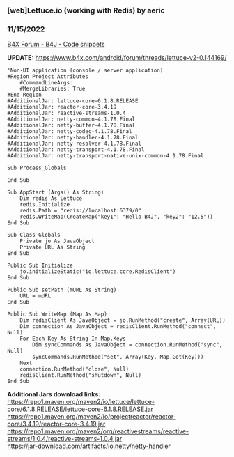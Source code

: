 ### [web]Lettuce.io (working with Redis) by aeric
### 11/15/2022
[B4X Forum - B4J - Code snippets](https://www.b4x.com/android/forum/threads/141509/)

**UPDATE:** <https://www.b4x.com/android/forum/threads/lettuce-v2-0.144169/>  
  

```B4X
'Non-UI application (console / server application)  
#Region Project Attributes  
    #CommandLineArgs:  
    #MergeLibraries: True  
#End Region  
#AdditionalJar: lettuce-core-6.1.8.RELEASE  
#AdditionalJar: reactor-core-3.4.19  
#AdditionalJar: reactive-streams-1.0.4  
#AdditionalJar: netty-common-4.1.78.Final  
#AdditionalJar: netty-buffer-4.1.78.Final  
#AdditionalJar: netty-codec-4.1.78.Final  
#AdditionalJar: netty-handler-4.1.78.Final  
#AdditionalJar: netty-resolver-4.1.78.Final  
#AdditionalJar: netty-transport-4.1.78.Final  
#AdditionalJar: netty-transport-native-unix-common-4.1.78.Final  
  
Sub Process_Globals  
   
End Sub  
  
Sub AppStart (Args() As String)  
    Dim redis As Lettuce  
    redis.Initialize  
    redis.Path = "redis://localhost:6379/0"  
    redis.WriteMap(CreateMap("key1": "Hello B4J", "key2": "12.5"))  
End Sub
```

  
  

```B4X
Sub Class_Globals  
    Private jo As JavaObject  
    Private URL As String  
End Sub  
  
Public Sub Initialize  
    jo.initializeStatic("io.lettuce.core.RedisClient")  
End Sub  
  
Public Sub setPath (mURL As String)  
    URL = mURL  
End Sub  
  
Public Sub WriteMap (Map As Map)  
    Dim redisClient As JavaObject = jo.RunMethod("create", Array(URL))  
    Dim connection As JavaObject = redisClient.RunMethod("connect", Null)  
    For Each Key As String In Map.Keys  
        Dim syncCommands As JavaObject = connection.RunMethod("sync", Null)  
        syncCommands.RunMethod("set", Array(Key, Map.Get(Key)))  
    Next  
    connection.RunMethod("close", Null)  
    redisClient.RunMethod("shutdown", Null)  
End Sub
```

  
  
**Additional Jars download links:**  
<https://repo1.maven.org/maven2/io/lettuce/lettuce-core/6.1.8.RELEASE/lettuce-core-6.1.8.RELEASE.jar>  
<https://repo1.maven.org/maven2/io/projectreactor/reactor-core/3.4.19/reactor-core-3.4.19.jar>  
<https://repo1.maven.org/maven2/org/reactivestreams/reactive-streams/1.0.4/reactive-streams-1.0.4.jar>  
<https://jar-download.com/artifacts/io.netty/netty-handler>